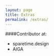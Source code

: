 ```yaml
---
layout: page
title: Extras
permalink: /extras/
---
```


####Contributor at:

* sparetime.design
* AIGA